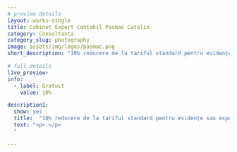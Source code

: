 ```yaml
---
# preview details
layout: works-single
title: Cabinet Expert Contabil Pasmac Catalin
category: Consultanta
category_slug: photography
image: assets/img/logos/pasmac.png
short_description: "10% reducere de la tariful standard pentru evidențe sau expertize contabile și consultanță financiară"

# full details
live_preview:
info:
  - label: Gratuit
    value: 10%

description1:
  show: yes
  title:  "10% reducere de la tariful standard pentru evidențe sau expertize contabile și consultanță financiară"
  text: "<p>.</p>
  "

---
```

